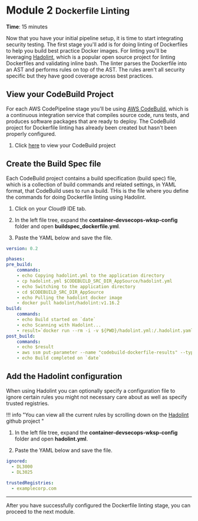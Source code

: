 # Module 2 <small>Dockerfile Linting</small>

**Time**: 15 minutes

Now that you have your initial pipeline setup, it is time to start integrating security testing.  The first stage you'll add is for doing linting of Dockerfiles to help you build best practice Docker images.  For linting you'll be leveraging <a href="https://github.com/hadolint/hadolint" target="_blank">Hadolint</a>, which is a popular open source project for linting Dockerfiles and validating inline bash. The linter parses the Dockerfile into an AST and performs rules on top of the AST.  The rules aren't all security specific but they have good coverage across best practices.

## View your CodeBuild Project

For each AWS CodePipeline stage you'll be using <a href="https://github.com/hadolint/hadolint" target="_blank">AWS CodeBuild</a>, which is a continuous integration service that compiles source code, runs tests, and produces software packages that are ready to deploy.  The CodeBuild project for Dockerfile linting has already been created but hasn't been properly configured.  

1.  Click <a href="https://us-east-2.console.aws.amazon.com/codesuite/codebuild/projects/container-devsecops-wksp-build-dockerfile/details?region=us-east-2" target="_blank">here</a> to view your CodeBuild project

## Create the Build Spec file

Each CodeBuild project contains a build specification (build spec) file, which is a collection of build commands and related settings, in YAML format, that CodeBuild uses to run a build.   THis is the file where you define the commands for doing Dockerfile linting using Hadolint. 

1.  Click on your Cloud9 IDE tab.

2.  In the left file tree, expand the **container-devsecops-wksp-config** folder and open **buildspec_dockerfile.yml**.

3.  Paste the YAML below and save the file.

```yaml
version: 0.2

phases:
pre_build:
    commands:
    - echo Copying hadolint.yml to the application directory
    - cp hadolint.yml $CODEBUILD_SRC_DIR_AppSource/hadolint.yml
    - echo Switching to the application directory
    - cd $CODEBUILD_SRC_DIR_AppSource
    - echo Pulling the hadolint docker image
    - docker pull hadolint/hadolint:v1.16.2
build:
    commands:
    - echo Build started on `date`
    - echo Scanning with Hadolint...          
    - result=`docker run --rm -i -v ${PWD}/hadolint.yml:/.hadolint.yaml hadolint/hadolint:v1.16.2 hadolint -f json - < Dockerfile`
post_build:
    commands:
    - echo $result
    - aws ssm put-parameter --name "codebuild-dockerfile-results" --type "String" --value "$result" --overwrite
    - echo Build completed on `date`
```

## Add the Hadolint configuration

When using Hadolint you can optionally specify a configuration file to ignore certain rules you might not necessary care about as well as specify trusted registries. 

!!! info "You can view all the current rules by scrolling down on the <a href="https://github.com/hadolint/hadolint" target="_blank">Hadolint</a> github project "

1.  In the left file tree, expand the **container-devsecops-wksp-config** folder and open **hadolint.yml**.

3.  Paste the YAML below and save the file.

```yaml
ignored: 
  - DL3000 
  - DL3025 
 
trustedRegistries: 
  - examplecorp.com 
```
---

After you have successfully configured the Dockerfile linting stage, you can proceed to the next module.